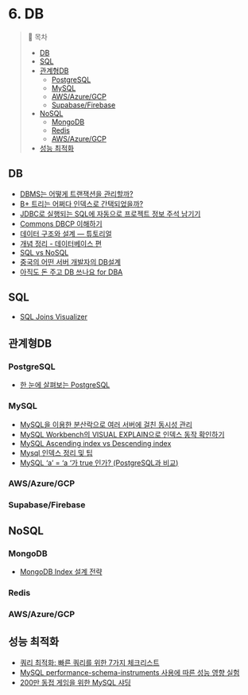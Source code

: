 # 6. DB

> 📌 목차
> - [DB](#DB)
> - [SQL](#SQL)
> - [관계형DB](#관계형DB)
>   - [PostgreSQL](#PostgreSQL)
>   - [MySQL](#MySQL)
>   - [AWS/Azure/GCP](#AWS/Azure/GCP)
>   - [Supabase/Firebase](#Supabase/Firebase)
> - [NoSQL](#NoSQL)
>   - [MongoDB](#MongoDB)
>   - [Redis](#Redis)
>   - [AWS/Azure/GCP](#AWS/Azure/GCP)
> - [성능 최적화](#성능최적화)

## DB
- [DBMS는 어떻게 트랜잭션을 관리할까?](https://d2.naver.com/helloworld/407507)
- [B+ 트리는 어쩌다 인덱스로 간택되었을까?](https://hugehoo-blog.vercel.app/blog/Database/B%20tree%20as%20Index)
- [JDBC로 실행되는 SQL에 자동으로 프로젝트 정보 주석 남기기](https://techblog.woowahan.com/2584/)
- [Commons DBCP 이해하기](https://d2.naver.com/helloworld/5102792)
- [데이터 구조와 설계 — 튜토리얼](https://medium.com/@khwsc1/%EB%B2%88%EC%97%AD-%EB%8D%B0%EC%9D%B4%ED%84%B0-%EA%B5%AC%EC%A1%B0%EC%99%80-%EC%84%A4%EA%B3%84-%ED%8A%9C%ED%86%A0%EB%A6%AC%EC%96%BC-b25792a0aa86)
- [개념 정리 - 데이터베이스 편](https://brunch.co.kr/@toughrogrammer/17)
- [SQL vs NoSQL](https://www.youtube.com/watch?v=ZS_kXvOeQ5Y)
- [중국의 어떤 서버 개발자의 DB설계](https://blog.naver.com/imays/221461537682)
- [아직도 돈 주고 DB 쓰나요 for DBA](https://youtu.be/DXu3nbWa4AA)


## SQL
- [SQL Joins Visualizer](https://sql-joins.leopard.in.ua/)

## 관계형DB

### PostgreSQL
- [한 눈에 살펴보는 PostgreSQL](https://d2.naver.com/helloworld/227936)


### MySQL
- [MySQL을 이용한 분산락으로 여러 서버에 걸친 동시성 관리](https://techblog.woowahan.com/2631/)
- [MySQL Workbench의 VISUAL EXPLAIN으로 인덱스 동작 확인하기](https://engineering.linecorp.com/ko/blog/mysql-workbench-visual-explain-index/)
- [MySQL Ascending index vs Descending index](https://tech.kakao.com/2018/06/19/mysql-ascending-index-vs-descending-index/)
- [Mysql 인덱스 정리 및 팁](https://jojoldu.tistory.com/243)
- [MySQL ‘a’ = ‘a ‘가 true 인가? (PostgreSQL과 비교)](http://woowabros.github.io/study/2018/02/26/mysql-char-comparison.html)


### AWS/Azure/GCP


### Supabase/Firebase


## NoSQL


### MongoDB
- [MongoDB Index 설계 전략](https://blog.ull.im/engineering/2019/04/05/mongodb-indexing-strategy.html)


### Redis


### AWS/Azure/GCP


## 성능 최적화
- [쿼리 최적화: 빠른 쿼리를 위한 7가지 체크리스트](https://medium.com/watcha/%EC%BF%BC%EB%A6%AC-%EC%B5%9C%EC%A0%81%ED%99%94-%EC%B2%AB%EA%B1%B8%EC%9D%8C-%EB%B3%B4%EB%8B%A4-%EB%B9%A0%EB%A5%B8-%EC%BF%BC%EB%A6%AC%EB%A5%BC-%EC%9C%84%ED%95%9C-7%EA%B0%80%EC%A7%80-%EC%B2%B4%ED%81%AC-%EB%A6%AC%EC%8A%A4%ED%8A%B8-bafec9d2c073)
- [MySQL performance-schema-instruments 사용에 따른 성능 영향 실험](https://engineering.linecorp.com/ko/blog/mysql-research-performance-schema-instruments/)
- [200만 동접 게임을 위한 MySQL 샤딩](https://youtube.com/watch?v=8Eb_n7JA1yA&feature=youtu.be)
